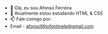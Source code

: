 - 👋 Olá, eu sou Afonso Ferreira
- 🌱 Atualmente estou estudando HTML & CSS
- 📫 Fale comigo por:
- Email - afonsofilhofontinele@gmail.com

<!---
AfonsoFerreira06/AfonsoFerreira06 is a ✨ special ✨ repository because its `README.md` (this file) appears on your GitHub profile.
You can click the Preview link to take a look at your changes.
--->
